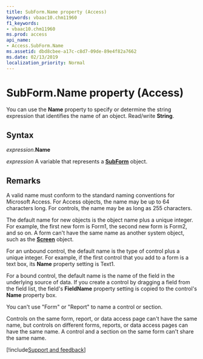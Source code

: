 ```yaml
---
title: SubForm.Name property (Access)
keywords: vbaac10.chm11960
f1_keywords:
- vbaac10.chm11960
ms.prod: access
api_name:
- Access.SubForm.Name
ms.assetid: dbd8cbee-a17c-c8d7-09de-89e4f82a7662
ms.date: 02/13/2019
localization_priority: Normal
---
```



# SubForm.Name property (Access)

You can use the **Name** property to specify or determine the string expression that identifies the name of an object. Read/write **String**.


## Syntax

_expression_.**Name**

_expression_ A variable that represents a **[SubForm](Access.SubForm.md)** object.


## Remarks

A valid name must conform to the standard naming conventions for Microsoft Access. For Access objects, the name may be up to 64 characters long. For controls, the name may be as long as 255 characters.

The default name for new objects is the object name plus a unique integer. For example, the first new form is Form1, the second new form is Form2, and so on. A form can't have the same name as another system object, such as the **[Screen](Access.Screen.md)** object.

For an unbound control, the default name is the type of control plus a unique integer. For example, if the first control that you add to a form is a text box, its **Name** property setting is Text1.

For a bound control, the default name is the name of the field in the underlying source of data. If you create a control by dragging a field from the field list, the field's **FieldName** property setting is copied to the control's **Name** property box.

You can't use "Form" or "Report" to name a control or section.

Controls on the same form, report, or data access page can't have the same name, but controls on different forms, reports, or data access pages can have the same name. A control and a section on the same form can't share the same name.



[!include[Support and feedback](~/includes/feedback-boilerplate.md)]